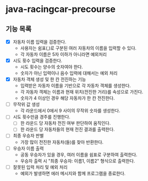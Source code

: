# java-racingcar-precourse

## 기능 목록

- [x]  자동차 이름 입력을 검증한다.
   - 사용자는 쉼표(,)로 구분된 여러 자동차의 이름을 입력할 수 있다.
   - 각 자동차 이름은 5자 이하가 아니라면 예외처리
- [x]  시도 횟수 입력을 검증한다.
   - 시도 횟수는 양수의 숫자여야 한다.
   - 숫자가 아닌 입력이나 음수 입력에 대해서는 예외 처리
- [x]  자동차 객체 생성 및 한 칸 전진하는 기능
   - 입력받은 자동차 이름을 기반으로 각 자동차 객체를 생성한다.
   - 각 자동차 객체는 이름과 현재 위치(전진한 거리)를 속성으로 가진다.
   -  숫자가 4 이상인 경우 해당 자동차가 한 칸 전진한다.
- [ ]  무작위 값 생성
   - 각 라운드에서 0에서 9 사이의 무작위 숫자를 생성한다.
- [ ] 시도 횟수만큼 경주를 진행한다.
   - [ ] 한 라운드 당 자동차 전진 여부 판단하여 움직인다.
   - [ ] 한 라운드 당 자동차들의 현재 전진 결과를 출력한다.
- [ ]  최종 우승자 판별
   - 가장 많이 전진한 자동차(들)를 찾아 반환한다.
- [ ]  우승자 이름 출력
   - 공동 우승자가 있을 경우, 여러 이름을 쉼표로 구분하여 출력한다.
   - 우승자 출력 시 "최종 우승자: 이름1, 이름2" 형식으로 출력한다.
- [ ]  잘못된 입력 처리 및 예외 처리
   - 예외가 발생하면 에러 메시지와 함께 프로그램을 종료한다.